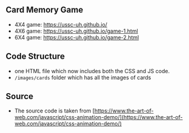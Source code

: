 ## Card Memory Game

- 4X4 game: https://ussc-uh.github.io/
- 4X6 game: https://ussc-uh.github.io/game-1.html
- 6X4 game: https://ussc-uh.github.io/game-2.html

## Code Structure

- one HTML file which now includes both the CSS and JS code.
- `/images/cards` folder which has all the images of cards

## Source

- The source code is taken from [https://www.the-art-of-web.com/javascript/css-animation-demo/](https://www.the-art-of-web.com/javascript/css-animation-demo/)


